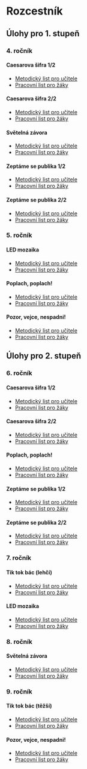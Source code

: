 # Rozcestník 



## Úlohy pro 1. stupeň

### 4. ročník


#### Caesarova šifra 1/2
- [Metodický list pro učitele](Ulohy-pro-1-stupen/Caesarova-sifra_1-2/Caesarova-sifra(1-2)_1-stupen_Pro-ucitele.pdf)
- [Pracovní list pro žáky](https://github.com/pslib-cz/MP2021-22_Hubnerova-Michaela_Algoritmizace-s-Micro-bit/blob/main/%C3%9Alohy%20pro%201.%20stupe%C5%88/Caesarova%20%C5%A1ifra%201-2/Caesarova-sifra(1-2)_1-stupen_Pracovni-list.pdf)

#### Caesarova šifra 2/2
- [Metodický list pro učitele](https://github.com/pslib-cz/MP2021-22_Hubnerova-Michaela_Algoritmizace-s-Micro-bit/blob/main/%C3%9Alohy%20pro%201.%20stupe%C5%88/Caesarova%20%C5%A1ifra%202-2/Caesarova-sifra(2-2)_1-stupen_Pro-ucitele.pdf)
- [Pracovní list pro žáky](https://github.com/pslib-cz/MP2021-22_Hubnerova-Michaela_Algoritmizace-s-Micro-bit/blob/main/%C3%9Alohy%20pro%201.%20stupe%C5%88/Caesarova%20%C5%A1ifra%202-2/Caesarova-sifra(2-2)_1-stupen_Pracovni_list.pdf)

#### Světelná závora
- [Metodický list pro učitele](https://github.com/pslib-cz/MP2021-22_Hubnerova-Michaela_Algoritmizace-s-Micro-bit/blob/main/%C3%9Alohy%20pro%201.%20stupe%C5%88/Sv%C4%9Bteln%C3%A1%20z%C3%A1vora/Svetelna-zavora_1-stupen_Pro-ucitele.pdf)
- [Pracovní list pro žáky](https://github.com/pslib-cz/MP2021-22_Hubnerova-Michaela_Algoritmizace-s-Micro-bit/blob/main/%C3%9Alohy%20pro%201.%20stupe%C5%88/Sv%C4%9Bteln%C3%A1%20z%C3%A1vora/Svetelna-zavora_1-stupen_Pracovni-list.pdf)

#### Zeptáme se publika 1/2
- [Metodický list pro učitele](https://github.com/pslib-cz/MP2021-22_Hubnerova-Michaela_Algoritmizace-s-Micro-bit/blob/main/%C3%9Alohy%20pro%201.%20stupe%C5%88/Zept%C3%A1me%20se%20publika%201-2/Zeptame-se-publika(1-2)_Pro-ucitele.pdf)
- [Pracovní list pro žáky](https://github.com/pslib-cz/MP2021-22_Hubnerova-Michaela_Algoritmizace-s-Micro-bit/blob/main/%C3%9Alohy%20pro%201.%20stupe%C5%88/Zept%C3%A1me%20se%20publika%201-2/Zeptame-se-publika(1-2)_Pracovni-list.pdf)

#### Zeptáme se publika 2/2
- [Metodický list pro učitele](https://github.com/pslib-cz/MP2021-22_Hubnerova-Michaela_Algoritmizace-s-Micro-bit/blob/main/%C3%9Alohy%20pro%201.%20stupe%C5%88/Zept%C3%A1me%20se%20publika%202-2/Zeptame-se-publika(2-2)_1-stupen_Pro-ucitele.pdf)
- [Pracovní list pro žáky](https://github.com/pslib-cz/MP2021-22_Hubnerova-Michaela_Algoritmizace-s-Micro-bit/blob/main/%C3%9Alohy%20pro%201.%20stupe%C5%88/Zept%C3%A1me%20se%20publika%202-2/Zeptame-se-publika(2-2)_1-stupen_Pracovni-list.pdf)


### 5. ročník


#### LED mozaika
- [Metodický list pro učitele](https://github.com/pslib-cz/MP2021-22_Hubnerova-Michaela_Algoritmizace-s-Micro-bit/blob/main/%C3%9Alohy%20pro%201.%20stupe%C5%88/LED%20mozaika/LED-mozaika_1-stupen_Pro-ucitele.pdf)
- [Pracovní list pro žáky](https://github.com/pslib-cz/MP2021-22_Hubnerova-Michaela_Algoritmizace-s-Micro-bit/blob/main/%C3%9Alohy%20pro%201.%20stupe%C5%88/LED%20mozaika/LED-mozaika_1-stupen_Pracovni-list.pdf)

#### Poplach, poplach!
- [Metodický list pro učitele](https://github.com/pslib-cz/MP2021-22_Hubnerova-Michaela_Algoritmizace-s-Micro-bit/blob/main/%C3%9Alohy%20pro%201.%20stupe%C5%88/Poplach%2C%20poplach/Poplach-poplach_1-stupen_Pro-ucitele.pdf)
- [Pracovní list pro žáky](https://github.com/pslib-cz/MP2021-22_Hubnerova-Michaela_Algoritmizace-s-Micro-bit/blob/main/%C3%9Alohy%20pro%201.%20stupe%C5%88/Poplach%2C%20poplach/Poplach-poplach_1-stupen_Pracovni-list.pdf)

#### Pozor, vejce, nespadni!
- [Metodický list pro učitele](https://github.com/pslib-cz/MP2021-22_Hubnerova-Michaela_Algoritmizace-s-Micro-bit/blob/main/%C3%9Alohy%20pro%201.%20stupe%C5%88/Pozor%2C%20vejce%2C%20nespadni/Pozor-vejce-nespadni_1-stupen_Pro-ucitele.pdf)
- [Pracovní list pro žáky](https://github.com/pslib-cz/MP2021-22_Hubnerova-Michaela_Algoritmizace-s-Micro-bit/blob/main/%C3%9Alohy%20pro%201.%20stupe%C5%88/Pozor%2C%20vejce%2C%20nespadni/Pozor-vejce-nespadni_1-stupen_Pracovni-list.pdf)



## Úlohy pro 2. stupeň

### 6. ročník
#### Caesarova šifra 1/2
- [Metodický list pro učitele](https://github.com/pslib-cz/MP2021-22_Hubnerova-Michaela_Algoritmizace-s-Micro-bit/blob/main/%C3%9Alohy%20pro%202.%20stupe%C5%88/Caesarova%20%C5%A1ifra%201-2/Caesarova-sifra(1-2)_2-stupen_Pro-ucitele.pdf)
- [Pracovní list pro žáky](https://github.com/pslib-cz/MP2021-22_Hubnerova-Michaela_Algoritmizace-s-Micro-bit/blob/main/%C3%9Alohy%20pro%202.%20stupe%C5%88/Caesarova%20%C5%A1ifra%201-2/Caesarova-sifra(1-2)_2-stupen_Pracovni-list.pdf)
#### Caesarova šifra 2/2
- [Metodický list pro učitele](https://github.com/pslib-cz/MP2021-22_Hubnerova-Michaela_Algoritmizace-s-Micro-bit/blob/main/%C3%9Alohy%20pro%202.%20stupe%C5%88/Caesarova%20%C5%A1ifra%202-2/Caesarova-sifra(2-2)_2-stupen_Pro-ucitele.pdf)
- [Pracovní list pro žáky](https://github.com/pslib-cz/MP2021-22_Hubnerova-Michaela_Algoritmizace-s-Micro-bit/blob/main/%C3%9Alohy%20pro%202.%20stupe%C5%88/Caesarova%20%C5%A1ifra%202-2/Caesarova-sifra(2-2)_2-stupen_Pracovni-list.pdf)

#### Poplach, poplach!
- [Metodický list pro učitele](https://github.com/pslib-cz/MP2021-22_Hubnerova-Michaela_Algoritmizace-s-Micro-bit/tree/main/%C3%9Alohy%20pro%202.%20stupe%C5%88/Poplach%2C%20poplach/Poplach-poplach_2-stupen_Pro-ucitele.pdf)
- [Pracovní list pro žáky](https://github.com/pslib-cz/MP2021-22_Hubnerova-Michaela_Algoritmizace-s-Micro-bit/tree/main/%C3%9Alohy%20pro%202.%20stupe%C5%88/Poplach%2C%20poplach/Poplach-poplach_2-stupen_Pracovni-list.pdf)

#### Zeptáme se publika 1/2
- [Metodický list pro učitele]()
- [Pracovní list pro žáky]()
#### Zeptáme se publika 2/2
- [Metodický list pro učitele](https://github.com/pslib-cz/MP2021-22_Hubnerova-Michaela_Algoritmizace-s-Micro-bit/tree/main/%C3%9Alohy%20pro%202.%20stupe%C5%88/Zept%C3%A1me%20se%20publika%202-2/Zeptame-se-publika(2-2)_2-stupen_Pro-ucitele.pdf)
- [Pracovní list pro žáky](https://github.com/pslib-cz/MP2021-22_Hubnerova-Michaela_Algoritmizace-s-Micro-bit/tree/main/%C3%9Alohy%20pro%202.%20stupe%C5%88/Zept%C3%A1me%20se%20publika%202-2/Zeptame-se-publika(2-2)_2-stupen_Pracovni-list.pdf)

### 7. ročník
#### Tik tok bác (lehčí)
- [Metodický list pro učitele]()
- [Pracovní list pro žáky]()

#### LED mozaika
- [Metodický list pro učitele](https://github.com/pslib-cz/MP2021-22_Hubnerova-Michaela_Algoritmizace-s-Micro-bit/tree/main/%C3%9Alohy%20pro%202.%20stupe%C5%88/LED%20mozaika/LED-mozaika_2-stupen_Pro-ucitele.pdf)
- [Pracovní list pro žáky](https://github.com/pslib-cz/MP2021-22_Hubnerova-Michaela_Algoritmizace-s-Micro-bit/tree/main/%C3%9Alohy%20pro%202.%20stupe%C5%88/LED%20mozaika/LED-mozaika_2-stupen_Pracovni-list.pdf)

### 8. ročník
#### Světelná závora
- [Metodický list pro učitele](https://github.com/pslib-cz/MP2021-22_Hubnerova-Michaela_Algoritmizace-s-Micro-bit/tree/main/%C3%9Alohy%20pro%202.%20stupe%C5%88/Sv%C4%9Bteln%C3%A1%20z%C3%A1vora/Svetelna-zavora_2-stupen_Pro-ucitele.pdf)
- [Pracovní list pro žáky](https://github.com/pslib-cz/MP2021-22_Hubnerova-Michaela_Algoritmizace-s-Micro-bit/tree/main/%C3%9Alohy%20pro%202.%20stupe%C5%88/Sv%C4%9Bteln%C3%A1%20z%C3%A1vora/Svetelna-zavora_2-stupen_Pracovni-list.pdf)

### 9. ročník

#### Tik tok bác (těžší)
- [Metodický list pro učitele]()
- [Pracovní list pro žáky]()

#### Pozor, vejce, nespadni!
- [Metodický list pro učitele](https://github.com/pslib-cz/MP2021-22_Hubnerova-Michaela_Algoritmizace-s-Micro-bit/tree/main/%C3%9Alohy%20pro%202.%20stupe%C5%88/Pozor%2C%20vejce%2C%20nespadni/Pozor-vejce-nespadni_2-stupen_Pro-ucitele.pdf)
- [Pracovní list pro žáky](https://github.com/pslib-cz/MP2021-22_Hubnerova-Michaela_Algoritmizace-s-Micro-bit/tree/main/%C3%9Alohy%20pro%202.%20stupe%C5%88/Pozor%2C%20vejce%2C%20nespadni/Pozor-vejce-nespadni_2-stupen_Pracovni-list.pdf)


